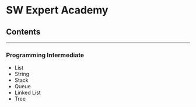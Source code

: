 SW Expert Academy
=================

## Contents
***
### Programming Intermediate
* List
* String
* Stack
* Queue
* Linked List
* Tree

